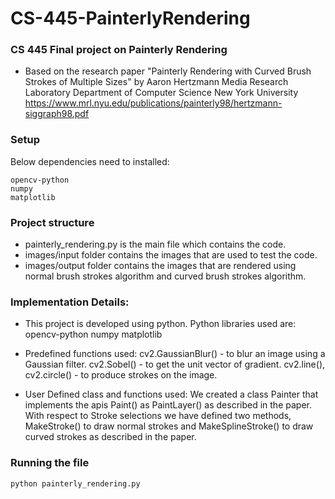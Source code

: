 # CS-445-PainterlyRendering
### CS 445 Final project on Painterly Rendering 
 - Based on the research paper "Painterly Rendering with Curved Brush Strokes of Multiple Sizes" by
    Aaron Hertzmann
    Media Research Laboratory
    Department of Computer Science
    New York University
    https://www.mrl.nyu.edu/publications/painterly98/hertzmann-siggraph98.pdf


### Setup
Below dependencies need to installed:
```
opencv-python
numpy
matplotlib
```
### Project structure
- painterly_rendering.py is the main file which contains the code.
- images/input folder contains the images that are used to test the code.
- images/output folder contains the images that are rendered using normal brush strokes algorithm and curved brush strokes algorithm.

### Implementation Details:
- This project is developed using python. Python libraries used are:
  opencv-python
  numpy
  matplotlib
- Predefined functions used:
  cv2.GaussianBlur() - to blur an image using a Gaussian filter.
  cv2.Sobel() - to get the unit vector of gradient.
  cv2.line(), cv2.circle() - to produce strokes on the image.

- User Defined class and functions used:
  We created a class Painter that implements the apis Paint() as PaintLayer() as described in the paper. With respect to Stroke selections we have defined two methods, MakeStroke() to draw normal strokes and MakeSplineStroke() to draw curved strokes as described in the paper. 

### Running the file
```
python painterly_rendering.py
```

